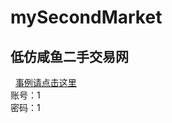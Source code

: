 # mySecondMarket
## 低仿咸鱼二手交易网
&nbsp;&nbsp;[事例请点击这里](http://www.bemess.xyz:8765/mySecondMarket)<br>
账号：1<br>
密码：1<br>
